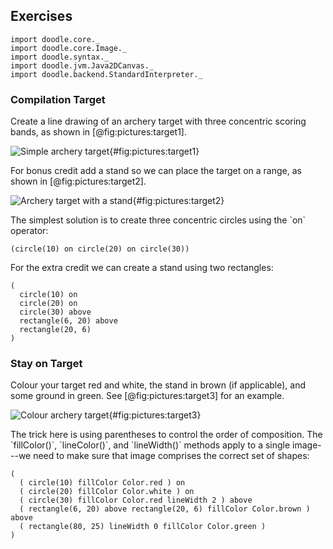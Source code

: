 ## Exercises

```tut:invisible
import doodle.core._
import doodle.core.Image._
import doodle.syntax._
import doodle.jvm.Java2DCanvas._
import doodle.backend.StandardInterpreter._
```

### Compilation Target

Create a line drawing of an archery target with three concentric scoring bands, as shown in [@fig:pictures:target1].

![Simple archery target](src/pages/pictures/target1.pdf+svg){#fig:pictures:target1}

For bonus credit add a stand so we can place the target on a range, as shown in [@fig:pictures:target2].

![Archery target with a stand](src/pages/pictures/target2.pdf+svg){#fig:pictures:target2}

<div class="solution">
The simplest solution is to create three concentric circles using the `on` operator:

```tut:silent:book
(circle(10) on circle(20) on circle(30))
```

For the extra credit we can create a stand using two rectangles:

```tut:silent:book
(
  circle(10) on
  circle(20) on
  circle(30) above
  rectangle(6, 20) above
  rectangle(20, 6)
)
```
</div>


### Stay on Target

Colour your target red and white, the stand in brown (if applicable),
and some ground in green. See [@fig:pictures:target3] for an example.

![Colour archery target](src/pages/pictures/target3.pdf+svg){#fig:pictures:target3}

<div class="solution">
The trick here is using parentheses to control the order of composition.
The `fillColor()`, `lineColor()`, and `lineWidth()` methods
apply to a single image---we need to make sure that image
comprises the correct set of shapes:

```tut:silent:book
(
  ( circle(10) fillColor Color.red ) on
  ( circle(20) fillColor Color.white ) on
  ( circle(30) fillColor Color.red lineWidth 2 ) above
  ( rectangle(6, 20) above rectangle(20, 6) fillColor Color.brown ) above
  ( rectangle(80, 25) lineWidth 0 fillColor Color.green )
)
```
</div>

